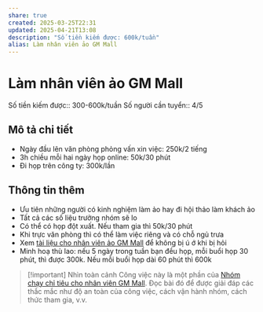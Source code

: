 ```yaml
---
share: true
created: 2025-03-25T22:31
updated: 2025-04-21T13:08
description: "Số tiền kiếm được: 600k/tuần"
alias: Làm nhân viên ảo GM Mall
---
```

# Làm nhân viên ảo GM Mall 
Số tiền kiếm được:: 300-600k/tuần
Số người cần tuyển:: 4/5

## Mô tả chi tiết
- Ngày đầu lên văn phòng phỏng vấn xin việc: 250k/2 tiếng
- 3h chiều mỗi hai ngày họp online: 50k/30 phút
- Đi họp trên công ty: 300k/lần

## Thông tin thêm
- Ưu tiên những người có kinh nghiệm làm ảo hay đi hội thảo làm khách ảo
- Tất cả các số liệu trưởng nhóm sẽ lo
- Có thể có họp đột xuất. Nếu tham gia thì 50k/30 phút
- Khi trực văn phòng thì có thể làm việc riêng và có chỗ ngủ trưa
- Xem [tài liệu cho nhân viên ảo GM Mall](../../../../../../%F0%9F%93%90D%E1%BB%B1%20%C3%A1n/Ch%E1%BA%A1y%20ch%E1%BB%89%20ti%C3%AAu/L%C3%A0m%20nh%C3%A2n%20s%E1%BB%B1%20%E1%BA%A3o/T%C3%A0i%20li%E1%BB%87u%20cho%20t%E1%BB%ABng%20c%C3%B4ng%20ty/T%C3%A0i%20li%E1%BB%87u%20cho%20nh%C3%A2n%20vi%C3%AAn%20%E1%BA%A3o%20GM%20Mall.md) để không bị ú ớ khi bị hỏi
- Minh hoạ thù lao: nếu 5 ngày trong tuần bạn đều họp, mỗi buổi họp 30 phút, thì được 300k. Nếu mỗi buổi họp dài 60 phút thì 600k

> [!important] Nhìn toàn cảnh
> Công việc này là một phần của [Nhóm chạy chỉ tiêu cho nhân viên GM Mall](./index.md). Đọc bài đó để được giải đáp các thắc mắc như độ an toàn của công việc, cách vận hành nhóm, cách thức tham gia, v.v.

